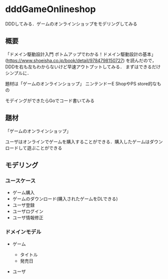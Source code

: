 # dddGameOnlineshop
DDDしてみる．ゲームのオンラインショップをモデリングしてみる

## 概要

「ドメイン駆動設計入門 ボトムアップでわかる！ドメイン駆動設計の基本」(https://www.shoeisha.co.jp/book/detail/9784798150727)
を読んだので，DDDを右も左もわからないけど早速アウトプットしてみる．
まずはできるだけシンプルに．

題材は「ゲームのオンラインショップ」
ニンテンドーE ShopやPS store的なもの

モデイングができたらGoでコード書いてみる

## 題材
「ゲームのオンラインショップ」

ユーザはオンラインでゲームを購入することができる．購入したゲームはダウンロードして遊ぶことができる

## モデリング

### ユースケース
- ゲーム購入
- ゲームのダウンロード(購入されたゲームをDLできる)
- ユーザ登録
- ユーザログイン
- ユーザ情報修正


### ドメインモデル
- ゲーム
  - タイトル
  - 発売日
  

- ユーザ
